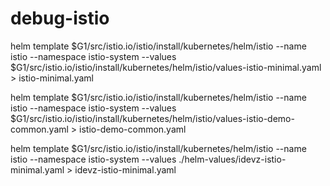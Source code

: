 # debug-istio

helm template $G1/src/istio.io/istio/install/kubernetes/helm/istio --name istio --namespace istio-system --values $G1/src/istio.io/istio/install/kubernetes/helm/istio/values-istio-minimal.yaml > istio-minimal.yaml

helm template $G1/src/istio.io/istio/install/kubernetes/helm/istio --name istio --namespace istio-system --values $G1/src/istio.io/istio/install/kubernetes/helm/istio/values-istio-demo-common.yaml > istio-demo-common.yaml

helm template $G1/src/istio.io/istio/install/kubernetes/helm/istio --name istio --namespace istio-system --values ./helm-values/idevz-istio-minimal.yaml > idevz-istio-minimal.yaml
